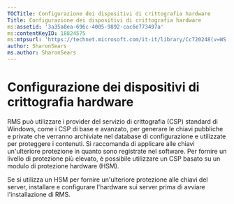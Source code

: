 ```yaml
---
TOCTitle: Configurazione dei dispositivi di crittografia hardware
Title: Configurazione dei dispositivi di crittografia hardware
ms:assetid: '3a35a8ea-696c-4005-9892-cac6e773497a'
ms:contentKeyID: 18824575
ms:mtpsurl: 'https://technet.microsoft.com/it-it/library/Cc720248(v=WS.10)'
author: SharonSears
ms.author: SharonSears
---
```


Configurazione dei dispositivi di crittografia hardware
=======================================================

RMS può utilizzare i provider del servizio di crittografia (CSP) standard di Windows, come i CSP di base e avanzato, per generare le chiavi pubbliche e private che verranno archiviate nel database di configurazione e utilizzate per proteggere i contenuti. Si raccomanda di applicare alle chiavi un'ulteriore protezione in quanto sono registrate nel software. Per fornire un livello di protezione più elevato, è possibile utilizzare un CSP basato su un modulo di protezione hardware (HSM).

Se si utilizza un HSM per fornire un'ulteriore protezione alle chiavi del server, installare e configurare l'hardware sui server prima di avviare l'installazione di RMS.
